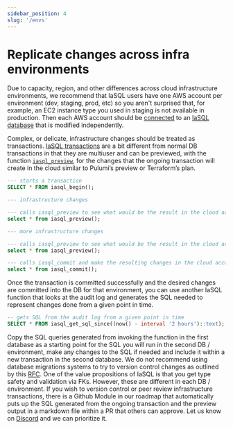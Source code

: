 ```yaml
---
sidebar_position: 4
slug: '/envs'
---
```


# Replicate changes across infra environments

Due to capacity, region, and other differences across cloud infrastructure environments, we recommend that IaSQL users have one AWS account per environment (dev, staging, prod, etc) so you aren't surprised that, for example, an EC2 instance type you used in staging is not available in production. Then each AWS account should be [connected](./aws.mdx) to an [IaSQL database](../concepts/db.md) that is modified independently.

Complex, or delicate, infrastructure changes should be treated as transactions. [IaSQL transactions](../concepts/transaction.md) are a bit different from normal DB transactions in that they are multiuser and can be previewed, with the function [`iasql_preview`](../modules/builtin/iasql_functions.md), for the changes that the ongoing transaction will create in the cloud similar to Pulumi’s preview or Terraform’s plan.

```sql
--- starts a transaction
SELECT * FROM iasql_begin();

--- infrastructure changes

--- calls iasql_preview to see what would be the result in the cloud account
select * from iasql_preview();

--- more infrastructure changes

--- calls iasql_preview to see what would be the result in the cloud account
select * from iasql_preview();

--- calls iasql_commit and make the resulting changes in the cloud account
select * from iasql_commit();
```

Once the transaction is committed successfully and the desired changes are committed into the DB for that environment, you can use another IaSQL function that looks at the audit log and generates the SQL needed to represent changes done from a given point in time.

```sql
-- gets SQL from the audit log from a given point in time
SELECT * FROM iasql_get_sql_since((now() - interval '2 hours')::text);
```

Copy the SQL queries generated from invoking the function in the first database as a starting point for the SQL you will run in the second DB / environment, make any changes to the SQL if needed and include it within a new transaction in the second database. We do not recommend using database migrations systems to try to version control changes as outlined by this [RFC](https://github.com/iasql/iasql/blob/main/rfcs/006%20-%20Replicate%20changes%20between%20staging%20and%20prod%20RFC.md). One of the value propositions of IaSQL is that you get type safety and validation via FKs. However, these are different in each DB / environment. If you wish to version control or peer review infrastructure transactions, there is a Github Module in our roadmap that automatically puts up the SQL generated from the ongoing transaction and the preview output in a markdown file within a PR that others can approve. Let us know on [Discord](https://discord.iasql.com) and we can prioritize it.